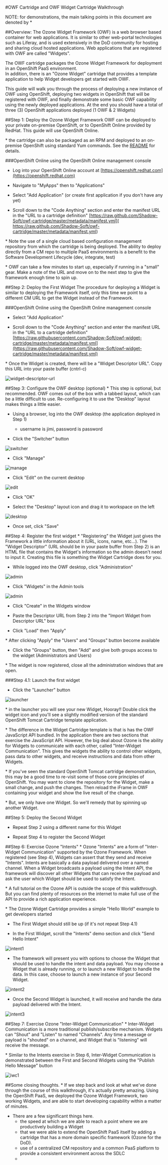 #OWF Cartridge and OWF Widget Cartridge Walkthrough

NOTE: for demonstrations, the main talking points in this document are denoted by *

##Overview:
The Ozone Widget Framework (OWF) is a web browser based container for web applications.  It is similar to other web-portal
technologies such as Liferay, and is used extensively in the DoD community for hosting and sharing cloud hosted applications.
Web applications that are registered with OWF are called "Widgets".

The OWF cartridge packages the Ozone Widget Framework for deployment in an OpenShift PaaS environment.  
In addition, there is an "Ozone Widget" cartridge that provides a template application to help Widget
developers get started with OWF.

This guide will walk you through the process of deploying a new instance of OWF using OpenShift, deploying 
two widgets in OpenShift that will be registered with OWF, and finally demonstrate some basic
OWF capability using the newly deployed applications.  At the end you should have a total of three (3) 
OpenShift applications deployed (1 OWF & 2 Widgets)

##Step 1: Deploy the Ozone Widget Framework
OWF can be deployed to your private on-premise OpenShift, or to OpenShift Online
provided by RedHat.  This guide will use OpenShift Online.

\* the cartridge can also be packaged as an RPM and deployed to an on-premise OpenShift
using standard Yum commands.  See the [README](README.md) for details.

###OpenShift Online
using the OpenShift Online management console

*  Log into your OpenShift Online account at [https://openshift.redhat.com](https://openshift.redhat.com)

* Navigate to "MyApps" then to "Applications"

* Select "Add Application" (or create first application if you don't have any yet)

* Scroll down to the "Code Anything" section and enter the manifest URL in the "URL to a cartridge definition"
  [https://raw.github.com/Shadow-Soft/owf-cartridge/master/metadata/manifest.yml]( https://raw.github.com/Shadow-Soft/owf-cartridge/master/metadata/manifest.yml)
  
\* Note the use of a single cloud based configuration management repository from which
the cartridge is being deployed.  The ability to deploy directly from a CM repo to multiple
PaaS environments is a benefit to the Software Development Lifecycle (dev, integrate, test)

\* OWF can take a few minutes to start up, especially if running in a "small" gear.  Make 
a note of the URL and move on to the next step to give the framework enough time to spin up.

##Step 2: Deploy the First Widget
The procedure for deploying a Widget is similar to deploying the Framework itself,
only this time we point to a different CM URL to get the Widget instead of the Framework.

###OpenShift Online
using the OpenShift Online management console

* Select "Add Application"

* Scroll down to the "Code Anything" section and enter the manifest URL in the "URL to a cartridge definition"
 [https://raw.githubusercontent.com/Shadow-Soft/owf-widget-cartridge/master/metadata/manifest.yml](https://raw.githubusercontent.com/Shadow-Soft/owf-widget-cartridge/master/metadata/manifest.yml)

\* Once the Widget is created, there will be a "Widget Descriptor URL".  Copy this URL into your
paste buffer (cntrl-c) 

![widget-descriptor-url](screenshots/widget-descriptor-url.png)

##Step 3: Configure the OWF desktop (optional)
\* This step is optional, but recommended.  OWF comes out of the box with a tabbed layout, which can be
a little difficult to use.  Re-configuring it to use the "Desktop" layout makes things a little easier.

* Using a browser, log into the OWF desktop (the application deployed in Step 1)
    * username is jimi, password is password

* Click the "Switcher" button 

![switcher](screenshots/config-owf-desktop1.png)

* Click "Manage" 

![manage](screenshots/config-owf-desktop2.png)

* Click "Edit" on the current desktop 

![edit](screenshots/config-owf-desktop3.png)

* Click "OK" 

* Select the "Desktop" layout icon and drag it to workspace on the left 

![desktop](screenshots/config-owf-desktop4.png)

* Once set, click "Save"

##Step 4: Register the first widget
\* "Registering" the Widget just gives the Framework a little information about 
it (URL, icons, name, etc...).  The "Widget Descriptor" (URL should be in your
paste buffer from Step 2) is an HTML file that contains the Widget's information so the admin 
doesn't need to input it.  Creating this file is something the Widget Cartridge 
does for you.

* While logged into the OWF desktop, click "Administration"

![admin](screenshots/register-widget1.png)

* Click "Widgets" in the Admin tools

![admin](screenshots/register-widget2.png)

* Click "Create" in the Widgets window

* Paste the Descriptor URL from Step 2 into the "Import Widget from Descriptor URL" box

* Click "Load" then "Apply"

\* After clicking "Apply" the "Users" and "Groups" button become available

* Click the "Groups" button, then "Add" and give both groups access to the widget (Administrators and Users)

\* The widget is now registered, close all the administration windows that are open.

###Step 4.1: Launch the first widget

* Click the "Launcher" button

![launcher](screenshots/launch-widget1.png)

\* in the launcher you will see your new Widget, Hooray!!  Double click the widget icon
and you'll see a slightly modified version of the standard OpenShift Tomcat Cartridge template application.

\* The difference in the Widget Cartridge template is that is has the OWF JavaScript API
bundled.  In the application there are two sections that exercise the JavaScript API.
However, the big deal about Ozone is the ability for Widgets to communicate with each
other, called "Inter-Widget Communication".  This gives the widgets the ability to control 
other widgets, pass data to other widgets, and receive instructions and data from other Widgets.

\* If you've seen the standard OpenShift Tomcat cartridge demonstration, this may be a good time
to re-visit some of those core principles of OpenShift.  You may want to clone the repository
for the Widget, make a small change, and push the changes.  Then reload the iFrame in OWF containing
your widget and show the live result of the change.

\* But, we only have one Widget.  So we'll remedy that by spinning up another Widget.

##Step 5: Deploy the Second Widget

* Repeat Step 2 using a different name for this Widget

* Repeat Step 4 to register the Second Widget

##Step 6: Exercise Ozone "Intents"
\* Ozone "Intents" are a form of "Inter-Widget Communication" supported by the Ozone Framework.
When registered (see Step 4), Widgets can assert that they send and receive "Intents".  Intents are 
basically a data payload delivered over a named channel.  When a Widget broadcasts a payload using
the Intent API, the framework will discover all other Widgets that can receive the payload and ask 
the user which Widget should be used to satisfy the Intent.

\* A full tutorial on the Ozone API is outside the scope of this walkthrough.  But you can find plenty
of resources on the internet to make full use of the API to provide a rich application experience.

\* The Ozone Widget Cartridge provides a simple "Hello World" example to get developers started

*  The First Widget should still be up (if it's not repeat Step 4.1)

*  In the First Widget, scroll the "Intents" demo section and click "Send Hello Intent"

![intent1](screenshots/intents1.png)

*  The framework will present you with options to choose the Widget that should be used
to handle the intent and data payload.  You may choose a Widget that is already running, or
to launch a new Widget to handle the data.  In this case, choose to launch a new instance of
your Second Widget.

![intent2](screenshots/intents2.png)

*  Once the Second Widget is launched, it will receive and handle the data payload delivered
with the Intent.

![intent3](screenshots/intents3.png)

##Step 7: Exercise Ozone "Inter-Widget Communication"
\* Inter-Widget Communication is a more traditional publish/subscribe mechanism.
Widgets can "Shout" and "Listen" to named "Channels".  Any time a message or payload
is "shouted" on a channel, and Widget that is "listening" will receive the message.

\*  Similar to the Intents exercise in Step 6, Inter-Widget Communication
is demonstrated between the First and Second Widgets using the "Publish Hello Message" button

![iwc1](screenshots/iwc1.png) 

##Some closing thoughts.
\* If we step back and look at what we've done through the course of this walkthrough, it's 
actually pretty amazing.  Using the OpenShift PaaS, we deployed the Ozone Widget Framework, two
working Widgets, and are able to start developing capability within a matter of minutes.

* There are a few significant things here.
    *  the speed at which we are able to reach a point where we are productively building a Widget
    *  that we were able to extend the OpenShift PaaS itself by adding a cartridge that has
    a more domain specific framework (Ozone for the DoD).
    *  use of a centralized CM repository and a common PaaS platform to provide a consistent
    environment across the SDLC
    *  
    


